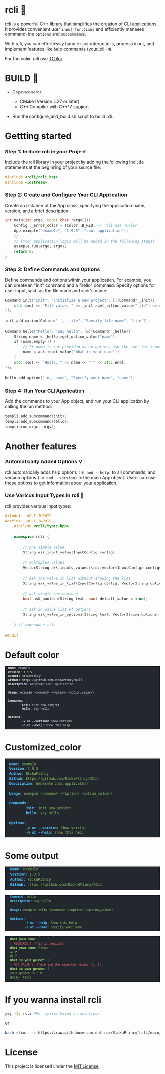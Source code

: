 # rcli :wrench:

rcli is a powerful C++ library that simplifies the creation of CLI applications. It provides convenient user `input functions` and efficiently manages command-line `options` and `subcommands`. 

With rcli, you can effortlessly handle user interactions, process input, and implement features like help commands (your_cli -h).

For the color, rcli use [TColor](http://github.com/RickaPrincy/TColor)

# BUILD :hammer:

- Dependancies
    - CMake (Version 3.27 or later)
    - C++ Compiler with C++17 support

- Run the configure_and_build.sh script to build rcli.

# Gettting started

### Step 1: Include rcli in your Project

Include the rcli library in your project by adding the following include statements at the beginning of your source file:

```cpp
#include <rcli/rcli.hpp>
#include <iostream>
```

### Step 2: Create and Configure Your CLI Application

Create an instance of the App class, specifying the application name, version, and a brief description.

```cpp
int main(int argc, const char *argv[]){
    Config::_error_color = TColor::B_RED; // rcli use TColor
    App example("example", "1.9.5", "cool application");
    // ...
    // (Your application logic will be added in the following steps)
    example.run(argc, argv);
    return 0;
}
```
### Step 3: Define Commands and Options

Define commands and options within your application. For example, you can create an "init" command and a "hello" command. Specify options for user input, such as the file name and user's name:

```cpp
Command init("init", "Initialize a new project", [](Command* _init){
    std::cout << "File value: " << _init->get_option_value("file") << std::endl;
});

init.add_option(Option("-f,--file", "Specify file name", "file"));

Command hello("hello", "Say hello", [&](Command* _hello){
    String name = _hello->get_option_value("name");
    if (name.empty()) {
        // If name is not provided as an option, ask the user for input
        name = ask_input_value("What is your name");
    }
    std::cout << "Hello, " << name << "!" << std::endl;
});

hello.add_option("-n,--name", "Specify your name", "name");
```

### Step 4: Run Your CLI Application

Add the commands to your App object, and run your CLI application by calling the run method:

```cpp
templi.add_subcommand(init);
templi.add_subcommand(hello);
templi.run(argc, argv);
```

# Another features 

### Automatically Added Options :bulb:

rcli automatically adds help options `(-h and --help)` to all commands, and version options `(-v and --version)` to the main App object. Users can use these options to get information about your application.

### Use Various Input Types in rcli :jack_o_lantern:

rcli provides various input types:

```cpp
#ifndef __RCLI_INPUTS__
#define __RCLI_INPUTS__
    #include <rcli/types.hpp>

    namespace rcli {

        // one simple value
        String ask_input_value(InputConfig config);

        // multiples values
        VectorString ask_inputs_values(std::vector<InputConfig> configs);

        // ask the value in list without showing the list
        String ask_value_in_list(InputConfig config, VectorString options, bool ignore_case = false);

        // ask single one boolean
        bool ask_boolean(String text, bool default_value = true);

        // ask in value list of options
        String ask_value_in_options(String text, VectorString options);

    } // namespace rcli

#endif
```

# Default color

![Example0](./images/default_color.png)

# Customized_color

![Example1](./images/customized_color.png)

# Some output

![Example2](./images/version.png)

![Example1](./images/command.png)

![Example2](./images/input.png)

# If you wanna install rcli

```bash
yay -Sy rcli #For system based on archlinux
```
or 

```bash
bash <(curl -s https://raw.githubusercontent.com/RickaPrincy/rcli/main/install.sh)
```
 
# License 

This project is licensed under the [MIT License](License.txt).